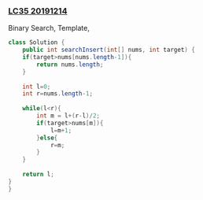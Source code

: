 ### [LC35 20191214](https://leetcode.com/problems/search-insert-position/)

Binary Search,  Template,

```java
class Solution {
    public int searchInsert(int[] nums, int target) {
    if(target>nums[nums.length-1]){
        return nums.length;
    }
 
    int l=0;
    int r=nums.length-1;
 
    while(l<r){
        int m = l+(r-l)/2;
        if(target>nums[m]){
            l=m+1;
        }else{
            r=m;
        }
    }
 
    return l;
}
}
```

